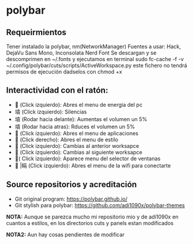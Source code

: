 # polybar

## Requeirmientos

Tener instalado la polybar, nm(NetworkManager)
Fuentes a usar: Hack, DejaVu Sans Mono, Inconsolata Nerd Font
	Se descargan y se descomprimen en ~/.fonts y ejecutamos en terminal
	sudo fc-cache -f -v
~/.config/polybar/cuts/scripts/ActiveWorkspace.py este fichero no tendrá
permisos de ejecución dadselos con chmod +x

## Interactividad con el ratón:
  -  (Click izquierdo): Abres el menu de energia del pc
  - 墳 (Click izquierdo): Silencias
  - 墳 (Rodar hacia delante): Aumentas el volumen un 5%
  - 墳 (Rodar hacia atras): Rduces el volumen un 5%
  -  (Click izquierdo): Abres el menu de aplicaciones
  -  (Click derecho): Abres el menu de estilo
  -  (Click izquierdo): Cambias al anterior worksapce
  -  (Click izquierdo): Cambias al siguiente worksapce
  - ( Click izquierdo): Aparece menu del selector de ventanas
  -  |睊 (Click izquierdo): Abres el menu de la wifi para conectarte

## Source repositorios y acreditación

 - Git original program: https://polybar.github.io/
 - Git stylish para polybar: https://github.com/adi1090x/polybar-themes
 
__NOTA:__ Aunque se parezca mucho mi repositorio mio y de adi1090x en cuantos a estilos, en los directorios cuts y panels estan modificados

__NOTA2:__ Aun hay cosas pendientes de modificar
